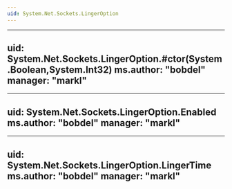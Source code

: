 ```yaml
---
uid: System.Net.Sockets.LingerOption
---
```


---
uid: System.Net.Sockets.LingerOption.#ctor(System.Boolean,System.Int32)
ms.author: "bobdel"
manager: "markl"
---

---
uid: System.Net.Sockets.LingerOption.Enabled
ms.author: "bobdel"
manager: "markl"
---

---
uid: System.Net.Sockets.LingerOption.LingerTime
ms.author: "bobdel"
manager: "markl"
---
